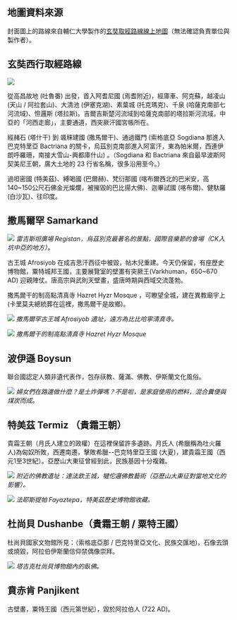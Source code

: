 ---
---
## 地圖資料來源

封面圖上的路線來自輔仁大學製作的[玄奘取經路線線上地圖](http://maps.fiu.edu/xuanzang)（無法確認負責單位與製作者）。

## 玄奘西行取經路線

![](https://i.imgur.com/nTMbDGn.jpg)

從高昌故地 (吐魯番) 出發，首入阿耆尼國 (焉耆附近)，經庫車、阿克蘇，越凌山 (天山 / 阿拉套山)、大清池 (伊塞克湖)、素葉城 (托克瑪克)、千泉 (哈薩克南部七河流域)、怛邏斯 (塔拉斯)。吉爾吉斯楚河流域到哈薩克南部的塔拉斯河流域，中亞的「河西走廊」，主要通道，西突厥汗國宮帳所在。

經赭石 (塔什干) 到 颯秣建國 (撒馬爾干)、通過鐵門 (索格底亞 Sogdiana 那進入巴克特里亞 Bactriana 的關卡，烏茲別克南部進入阿富汗，東為帕米爾，西連伊朗呼羅珊，南接大雪山-興都庫什山) 。（Sogdiana 和 Bactriana 來自最早波斯阿契美尼王朝，廣大土地的 23 行省名稱，很多沿用至今。）

過呾密國 (特美茲)、縛喝國 (巴爾赫)、梵衍那國 (喀布爾西北的巴米安，高140~150公尺石佛金光燦爛，被摧毀的巴比揚大佛)、迦畢試國 (喀布爾)、健馱羅 (白沙瓦)、往印度。

## 撒馬爾罕 Samarkand

![](https://i.imgur.com/8MdYG3d.jpg)
*雷吉斯坦廣場 Registan，烏茲別克最著名的景點，國際音樂節的會場（CK入坑中亞的地方）。*

古王城 Afrosiyob 在成吉思汗西征中被毀，帖木兒重建。今天仍保留，有座歷史博物館，粟特城邦王國，主要展覽室的壁畫有突厥王(Varkhuman，650~670 AD) 迎親陣仗。唐高宗與武則天壁畫，盛唐時期與西域交流蓬勃。

撒馬爾干的制高點清真寺 Hazret Hyzr Mosque ，可瞭望全城，建在異教廟宇上 (卡里莫夫總統葬在這裡，撒馬爾干是故鄉)。

![](https://i.imgur.com/8hbLri0.jpg)
*撒馬爾罕古王城 Afrosiyob 遺址，遠方為比比哈寧清真寺。*

![](https://i.imgur.com/W7fMLPE.jpg)
*撒馬爾干的制高點清真寺 Hazret Hyzr Mosque*

## 波伊遜 Boysun

聯合國認定人類非遺代表作，包存祆教、薩滿、佛教、伊斯蘭文化風俗。

![](https://i.imgur.com/gT3JhBn.jpg)
*婦女們在路邊做什麼？是土炸彈嗎？不是啦，是家庭使用的燃料，混合糞便與煤炭而成。*

## 特美茲 Termiz （貴霜王朝）

貴霜王朝（月氏人建立的政權）在這裡保留許多遺跡。月氏人 (希臘稱為吐火羅人)為匈奴所敗，西遷南遷，擊敗希臘--巴克特里亞王國 (大夏)，建貴霜王國（西元1至3世紀）。亞歷山大東征曾經到此，民族基因十分複雜。

![](https://i.imgur.com/2vI7Tfr.jpg)
*附近的佛教遺址：達法欽王城，犍佗邏佛教藝術（亞歷山大東征對當地文化的影響）。*

![](https://i.imgur.com/2rgh0Ou.jpg)
*法耶斯提帕 Fayaztepa，特美茲歷史博物館收藏。*

## 杜尚貝 Dushanbe（貴霜王朝 / 粟特王國）

杜尚貝國家文物館所見：（索格底亞那 / 巴克特里亞文化、民族交匯地)，石像去頭或燒毀，阿拉伯伊斯蘭信仰禁偶像崇拜。

![](https://i.imgur.com/6L3AiGn.jpg)
*塔吉克杜尚貝博物館內的臥佛。*

## 賁赤肯 Panjikent

古壁畫，粟特王國（西元第世紀），毀於阿拉伯人 (722 AD)。